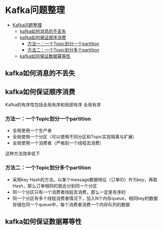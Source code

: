 # Kafka问题整理

- [Kafka问题整理](#kafka问题整理)
  - [kafka如何消息的不丢失](#kafka如何消息的不丢失)
  - [kafka如何保证顺序消费](#kafka如何保证顺序消费)
    - [方法一：一个Topic划分一个partition](#方法一一个topic划分一个partition)
    - [方法二：一个Topic划分多个partition](#方法二一个topic划分多个partition)
  - [kafka如何保证数据幂等性](#kafka如何保证数据幂等性)

## kafka如何消息的不丢失

## kafka如何保证顺序消费

Kafka的有序性包括全局有序和局部有序
全局有序

### 方法一：一个Topic划分一个partition

- 全局使用一个生产者
- 全局使用一个分区（可以使用不同分区和Topic实现隔离与扩展）
- 全局使用一个消费者（严格到一个线程去消费）
  
这种方法效率低下

### 方法二：一个Topic划分多个partition

- 采用key Hash的方法。以某个message数据特征（订单ID）作为key，再取Hash，那么订单相同的就会分到同一个分区
- 同一个分区只有一个消费者线程去消费，那么一定是有序的
- 同一个分区有多个线程消费者情况下，加入N个内存queue，相同key的数据存储在同一个queue中，每个消费者消费一个内存队列的数据

## kafka如何保证数据幂等性